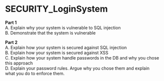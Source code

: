 # SECURITY_LoginSystem

__Part 1__<br>
  A. Explain why your system is vulnerable to SQL injection<br>
  B. Demonstrate that the system is vulnerable<br>


__Part 2__<br>
  A. Explain how your system is secured against SQL injection<br>
  B. Explain how your system is secured against XSS<br>
  C. Explain how your system handle passwords in the DB and why you chose this
approach<br>
  D. Explain your password rules. Argue why you chose them and explain what you
do to enforce them.
